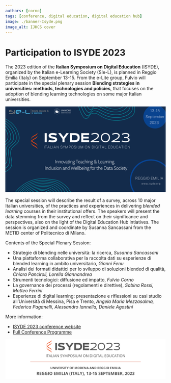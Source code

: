 ```yaml
---
authors: [corno]
tags: [conference, digital education, digital education hub]
image: ./banner-Isyde.png
image_alt: IJHCS cover
---
```



# Participation to ISYDE 2023

The 2023 edition of the **Italian Symposium on Digital Education** (ISYDE), organized by the Italian e-Learning Society (SIe-L), is planned in Reggio Emilia (Italy) on September 13-15. From the e-Lite group, Fulvio will participate in the special plenary session **Blending strategies in universities: methods, technologies and policies**, that focuses on the adoption of blending learning technologies on some major Italian universities.

![ISYDE banner](banner-Isyde.png)

<!-- truncate -->

The special session will describe the result of a survey, across 10 major Italian universities, of the practices and experiences in delivering *blended learning* courses in their institutional offers. The speakers will present the data stemming from the survey and reflect on their significance and perspectives, also on the light of the Digital Education Hub intiatives. The session is organized and coordinate by Susanna Sancassani from the METID center of Politecnico di Milano.

Contents of the Special Plenary Session:

- Strategie di blending nelle università: la ricerca, *Susanna Sancassani*
- Una piattaforma collaborativa per la raccolta dati su esperienze di blended learning in ambito universitario, *Gianni Fenu*
- Analisi dei formati didattici per lo sviluppo di soluzioni blended di qualità, *Chiara Panciroli, Lorella Giannandrea*
- Strumenti tecnologici: diffusione ed impatto, *Fulvio Corno*
- La governance dei processi (regolamenti e direttive), *Sabina Rossi, Matteo Ferrini*
- Esperienze di digital learning: presentazione e riflessioni su casi studio all’Università di Messina, Pisa e Trento, *Angela Maria Mezzasalma, Federica Paganelli, Alessandro Iannella, Daniele Agostini*

More information:

* [ISYDE 2023 conference website](https://www.isyde.org/)
* [Full Conference Programme](https://www.conftool.org/isyde2023/sessions.php)

[![ISYDE banner](header-Isyde.png)](https://www.isyde.org/)


